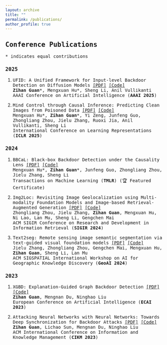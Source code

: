 ```yaml
---
layout: archive
title: ""
permalink: /publications/
author_profile: true
---
```

## <span style="font-family: 'Monaco', 'Consolas', 'Lucida Console', monospace; ;"> Conference Publications </span>
<span style="font-family: 'Monaco', 'Consolas', 'Lucida Console', monospace; font-size: 14px;"> \* indicates equal contributions </span>

### <span style="font-family: 'Monaco', 'Consolas', 'Lucida Console', monospace;">2025 </span>
1. <span style="font-family: 'Monaco', 'Consolas', 'Lucida Console', monospace; font-size: 14px;"> UFID: A Unified Framework for Input-level Backdoor Detection on Diffusion Models [\[PDF\]](https://arxiv.org/abs/2404.01101) [\[Code\]](https://github.com/GuanZihan/official_UFID) </span> <br>
<span style="font-family: 'Monaco', 'Consolas', 'Lucida Console', monospace; font-size: 14px;"> **Zihan Guan**\*, Mengxuan Hu\*, Sheng Li, Anil Vullikanti </span> <br>
<span style="font-family: 'Monaco', 'Consolas', 'Lucida Console', monospace; font-size: 14px;"> AAAI Conference on Artificial Intelligence (**AAAI 2025**) </span>

2. <span style="font-family: 'Monaco', 'Consolas', 'Lucida Console', monospace; font-size: 14px;"> Mind Control through Causal Inference: Predicting Clean Images from Poisoned Data [\[PDF\]](https://openreview.net/forum?id=ho4mNiwr2n) [\[Code\]](https://openreview.net/forum?id=ho4mNiwr2n) </span> <br>
<span style="font-family: 'Monaco', 'Consolas', 'Lucida Console', monospace; font-size: 14px;"> Mengxuan Hu\*, **Zihan Guan**\*, Yi Zeng, Junfeng Guo, Zhongliang Zhou, Jielu Zhang, Ruoxi Jia, Anil Vullikanti, Sheng Li</span> <br>
<span style="font-family: 'Monaco', 'Consolas', 'Lucida Console', monospace; font-size: 14px;"> International Conference on Learning Representations (**ICLR 2025**) </span>

### <span style="font-family: 'Monaco', 'Consolas', 'Lucida Console', monospace;">2024 </span>
1. <span style="font-family: 'Monaco', 'Consolas', 'Lucida Console', monospace; font-size: 14px;"> BBCaL: Black-box Backdoor Detection under the Causality Lens [\[PDF\]](https://openreview.net/forum?id=HZi9PfLwMn) [\[Code\]](https://github.com/GuanZihan/BBCaL) </span> <br>
<span style="font-family: 'Monaco', 'Consolas', 'Lucida Console', monospace; font-size: 14px;"> Mengxuan Hu\*, **Zihan Guan**\*, Junfeng Guo, Zhongliang Zhou, Jielu Zhang, Sheng Li </span> <br>
<span style="font-family: 'Monaco', 'Consolas', 'Lucida Console', monospace; font-size: 14px;"> Transactions on Machine Learning (**TMLR**) (🏆 Featured Certificate) </span>

2. <span style="font-family: 'Monaco', 'Consolas', 'Lucida Console', monospace; font-size: 14px;">Img2Loc: Revisiting Image Geolocalization using Multi-modality Foundation Models and Image-based Retrieval-Augmented Generation [\[PDF\]](https://dl.acm.org/doi/abs/10.1145/3626772.3657673) [\[Code\]](https://github.com/Douglas2Code/Img2Loc) </span> <br>
<span style="font-family: 'Monaco', 'Consolas', 'Lucida Console', monospace; font-size: 14px;">Zhongliang Zhou, Jielu Zhang, **Zihan Guan**, Mengxuan Hu, Ni Lao, Lan Mu, Sheng Li, Gengchen Mai </span> <br>
<span style="font-family: 'Monaco', 'Consolas', 'Lucida Console', monospace; font-size: 14px;"> ACM SIGIR Conference on Research and Development in Information Retrieval (**SIGIR 2024**)</span>

3. <span style="font-family: 'Monaco', 'Consolas', 'Lucida Console', monospace; font-size: 14px;">Text2seg: Remote sensing image semantic segmentation via text-guided visual foundation models [\[PDF\]](https://dl.acm.org/doi/abs/10.1145/3687123.3698287) [\[Code\]](https://github.com/Douglas2Code/Text2Seg) </span><br>
<span style="font-family: 'Monaco', 'Consolas', 'Lucida Console', monospace; font-size: 14px;">Jielu Zhang, Zhongliang Zhou, Gengchen Mai, Mengxuan Hu, **Zihan Guan**, Sheng Li, Lan Mu </span><br>
<span style="font-family: 'Monaco', 'Consolas', 'Lucida Console', monospace; font-size: 14px;">ACM SIGSPATIAL International Workshop on AI for Geographic Knowledge Discovery (**GeoAI 2024**)</span>

### <span style="font-family: 'Monaco', 'Consolas', 'Lucida Console', monospace;">2023 </span>
1. <span style="font-family: 'Monaco', 'Consolas', 'Lucida Console', monospace; font-size: 14px;">XGBD: Explanation-Guided Graph Backdoor Detection [\[PDF\]](https://arxiv.org/abs/2308.04406)[\[Code\]](https://github.com/GuanZihan/GNN_backdoor_detection) <br>
**Zihan Guan**, Mengnan Du, Ninghao Liu </span> <br>
<span style="font-family: 'Monaco', 'Consolas', 'Lucida Console', monospace; font-size: 14px;">European Conference on Artificial Intelligence (**ECAI 2023**) </span>

2. <span style="font-family: 'Monaco', 'Consolas', 'Lucida Console', monospace; font-size: 14px;">Attacking Neural Networks with Neural Networks: Towards Deep Synchronization for Backdoor Attacks [\[PDF\]](https://dl.acm.org/doi/abs/10.1145/3583780.3614784) [\[Code\]](https://github.com/GuanZihan/Deep-Backdoor-Attack)</span> <br>
<span style="font-family: 'Monaco', 'Consolas', 'Lucida Console', monospace; font-size: 14px;">**Zihan Guan**, Lichao Sun, Mengnan Du, Ninghao Liu</span><br>
<span style="font-family: 'Monaco', 'Consolas', 'Lucida Console', monospace; font-size: 14px;">ACM International Conference on Information and Knowledge Management (**CIKM 2023**)</span>
